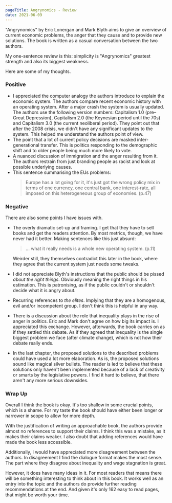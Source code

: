 ```yaml
---
pageTitle: Angrynomics - Review
date: 2021-06-09
---
```

"Angrynomics" by Eric Lonergan and Mark Blyth aims to give an overview of current economic problems, the anger that they cause and to provide new solutions. The book is written as a casual conversation between the two authors.

My one-sentence review is this: simplicity is "Angrynomics" greatest strength and also its biggest weakness.

Here are some of my thoughts.

### Positive
* I appreciated the computer analogy the authors introduce to explain the economic system. The authors compare recent economic history with an operating system. After a major crash the system is usually updated. The authors use the following version numbers: Capitalism 1.0 (pre–Great Depression), Capitalism 2.0 (the Keynesian period until the 70s) and Capitalism 3.0 (the current neoliberal period). They point out that after the 2008 crisis, we didn't have any significant updates to the system. This helped me understand the authors point of view.
* The point that a lot of current policy decisions are masked inter-generational transfer. This is politics responding to the demographic shift and to older people being much more likely to vote.
* A nuanced discussion of immigration and the anger resulting from it. The authors restrain from just branding people as racist and look at possible underlying causes. 
* This sentence summarising the EUs problems:
	> Europe has a lot going for it, it's just got the wrong policy mix in terms of one currency, one central bank, one interest-rate, all imposed on this heterogeneous group of economies. (p.47)

### Negative
There are also some points I have issues with.
* The overly dramatic set-up and framing. I get that they have to sell books and get the readers attention. By most metrics, though, we have never had it better. Making sentences like this just absurd:
	> ... what it really needs is a whole new operating system. (p.11)

	Weirder still, they themselves contradict this later in the book, where they agree that the current system just needs some tweaks.
* I did not appreciate Blyth's instructions that the public should be pissed *about the right things*. Obviously meaning the right things in his estimation. This is patronising, as if the public couldn't or shouldn't decide what it is angry about.
* Recurring references to *the elites*. Implying that they are a homogenous, evil and/or incompetent group. I don't think this is helpful in any way.
* There is a discussion about the role that inequality plays in the rise of anger in politics. Eric and Mark don't agree on how big its impact is. I appreciated this exchange. However, afterwards, the book carries on as if they settled this debate. As if they agreed that inequality is the single biggest problem we face (after climate change), which is not how their debate really ends.
* In the last chapter, the proposed solutions to the described problems could have used a lot more elaboration. As is, the proposed solutions sound like magical silver bullets. The reader is led to believe that these solutions only haven't been implemented because of a lack of creativity or smarts by the legislative powers. I find it hard to believe, that there aren't any more serious downsides.

### Wrap Up
Overall I think the book is okay. It's too shallow in some crucial points, which is a shame. For my taste the book should have either been longer or narrower in scope to allow for more depth.

With the justification of writing an approachable book, the authors provide almost no references to support their claims. I think this was a mistake, as it makes their claims weaker. I also doubt that adding references would have made the book less accessible.

Additionally, I would have appreciated more disagreement between the authors. In disagreement I find the dialogue format makes the most sense. The part where they disagree about inequality and wage stagnation is great.

However, it does have many ideas in it. For most readers that means there will be something interesting to think about in this book. It works well as an entry into the topic and the authors do provide further reading recommendations at the end. And given it's only 162 easy to read pages, that might be worth your time.